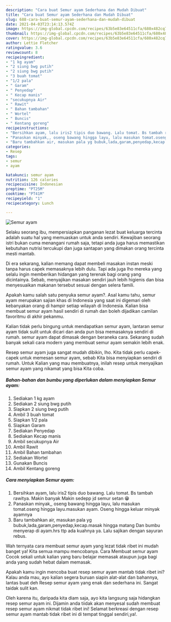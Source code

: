 ```yaml
---
description: "Cara buat Semur ayam Sederhana dan Mudah Dibuat"
title: "Cara buat Semur ayam Sederhana dan Mudah Dibuat"
slug: 688-cara-buat-semur-ayam-sederhana-dan-mudah-dibuat
date: 2021-04-03T23:14:13.574Z
image: https://img-global.cpcdn.com/recipes/63b5e83e64511cfa/680x482cq70/semur-ayam-foto-resep-utama.jpg
thumbnail: https://img-global.cpcdn.com/recipes/63b5e83e64511cfa/680x482cq70/semur-ayam-foto-resep-utama.jpg
cover: https://img-global.cpcdn.com/recipes/63b5e83e64511cfa/680x482cq70/semur-ayam-foto-resep-utama.jpg
author: Lettie Fletcher
ratingvalue: 3.6
reviewcount: 8
recipeingredient:
- "1 kg ayam"
- "2 siung bwg putih"
- "2 siung bwg putih"
- "3 buah tomat"
- "1/2 pala"
- " Garam"
- " Penyedap"
- " Kecap manis"
- "secukupnya Air"
- " Rawit"
- " Bahan tambahan"
- " Wortel"
- " Buncis"
- " Kentang goreng"
recipeinstructions:
- "Bersihkan ayam, lalu iris2 tipis duo bawang. Lalu tomat. Bs tambah rawitya. Makin banyak Makin sedepp jd semur setan 😁"
- "Panaskan minyak,, oseng bawang hingga layu, lalu masukan tomat.oseng hingga layu.masukan ayam. Oseng hingga keluar minyak ayamnya"
- "Baru tambahkan air, masukan pala yg bubuk,lada,garam,penyedap,kecap.masak hingga matang Dan bumbu menyerap di ayam.hrs ttp ada kuahnya ya. Lalu sajikan dengan sayuran rebus."
categories:
- Resep
tags:
- semur
- ayam

katakunci: semur ayam 
nutrition: 126 calories
recipecuisine: Indonesian
preptime: "PT25M"
cooktime: "PT41M"
recipeyield: "1"
recipecategory: Lunch

---
```



![Semur ayam](https://img-global.cpcdn.com/recipes/63b5e83e64511cfa/680x482cq70/semur-ayam-foto-resep-utama.jpg)

Selaku seorang ibu, mempersiapkan panganan lezat buat keluarga tercinta adalah suatu hal yang memuaskan untuk anda sendiri. Kewajiban seorang istri bukan cuma menangani rumah saja, tetapi anda juga harus memastikan kebutuhan nutrisi tercukupi dan juga santapan yang dimakan orang tercinta mesti mantab.

Di era  sekarang, kalian memang dapat membeli masakan instan meski tanpa harus capek memasaknya lebih dulu. Tapi ada juga lho mereka yang selalu ingin memberikan hidangan yang terenak bagi orang yang dicintainya. Sebab, menyajikan masakan sendiri jauh lebih higienis dan bisa menyesuaikan makanan tersebut sesuai dengan selera famili. 



Apakah kamu salah satu penyuka semur ayam?. Asal kamu tahu, semur ayam merupakan sajian khas di Indonesia yang saat ini digemari oleh kebanyakan orang di hampir setiap wilayah di Indonesia. Kalian bisa membuat semur ayam hasil sendiri di rumah dan boleh dijadikan camilan favoritmu di akhir pekanmu.

Kalian tidak perlu bingung untuk mendapatkan semur ayam, lantaran semur ayam tidak sulit untuk dicari dan anda pun bisa memasaknya sendiri di rumah. semur ayam dapat dimasak dengan beraneka cara. Sekarang sudah banyak sekali cara modern yang membuat semur ayam semakin lebih enak.

Resep semur ayam juga sangat mudah dibikin, lho. Kita tidak perlu capek-capek untuk memesan semur ayam, sebab Kita bisa menyiapkan sendiri di rumah. Untuk Kalian yang mau membuatnya, inilah resep untuk menyajikan semur ayam yang nikamat yang bisa Kita coba.

<!--inarticleads1-->

##### Bahan-bahan dan bumbu yang diperlukan dalam menyiapkan Semur ayam:

1. Sediakan 1 kg ayam
1. Sediakan 2 siung bwg putih
1. Siapkan 2 siung bwg putih
1. Ambil 3 buah tomat
1. Siapkan 1/2 pala
1. Siapkan  Garam
1. Sediakan  Penyedap
1. Sediakan  Kecap manis
1. Ambil secukupnya Air
1. Ambil  Rawit
1. Ambil  Bahan tambahan
1. Sediakan  Wortel
1. Gunakan  Buncis
1. Ambil  Kentang goreng




<!--inarticleads2-->

##### Cara menyiapkan Semur ayam:

1. Bersihkan ayam, lalu iris2 tipis duo bawang. Lalu tomat. Bs tambah rawitya. Makin banyak Makin sedepp jd semur setan 😁
1. Panaskan minyak,, oseng bawang hingga layu, lalu masukan tomat.oseng hingga layu.masukan ayam. Oseng hingga keluar minyak ayamnya
1. Baru tambahkan air, masukan pala yg bubuk,lada,garam,penyedap,kecap.masak hingga matang Dan bumbu menyerap di ayam.hrs ttp ada kuahnya ya. Lalu sajikan dengan sayuran rebus.




Wah ternyata cara membuat semur ayam yang lezat tidak ribet ini mudah banget ya! Kita semua mampu mencobanya. Cara Membuat semur ayam Cocok sekali untuk kalian yang baru belajar memasak ataupun juga bagi anda yang sudah hebat dalam memasak.

Apakah kamu ingin mencoba buat resep semur ayam mantab tidak ribet ini? Kalau anda mau, ayo kalian segera buruan siapin alat-alat dan bahannya, lantas buat deh Resep semur ayam yang enak dan sederhana ini. Sangat taidak sulit kan. 

Oleh karena itu, daripada kita diam saja, ayo kita langsung saja hidangkan resep semur ayam ini. Dijamin anda tiidak akan menyesal sudah membuat resep semur ayam nikmat tidak ribet ini! Selamat berkreasi dengan resep semur ayam mantab tidak ribet ini di tempat tinggal sendiri,ya!.

